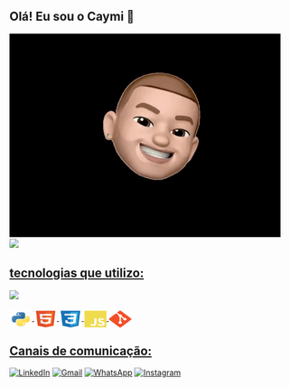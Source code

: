 ## Olá! Eu sou o Caymi 👋

 <img align="up" alt="caymi-emoji" src="208e0257767340ddbe70dc8bd631fba6.gif">

<div>
  <a href="https://github.com/rafaballerini">
  <img height="180em" src="https://github-readme-stats.vercel.app/api?username=caymiferreira&show_icons=true&theme=ocean_dark&include_all_commits=true&count_private=true"/> 
    
  ## tecnologias que utilizo:
    
  <img height="166em" src="https://github-readme-stats.vercel.app/api/top-langs/?username=caymiferreira&layout=compact&langs_count=16&theme=ocean_dark"/>
</div>
<div style="display: inline_block"><br>
  <img align="center" alt="Rafa-Python" height="30" width="40" src="https://raw.githubusercontent.com/devicons/devicon/master/icons/python/python-original.svg">
  <img align="center" alt="Rafa-HTML" height="30" width="40" src="https://raw.githubusercontent.com/devicons/devicon/master/icons/html5/html5-original.svg">
  <img align="center" alt="Rafa-CSS" height="30" width="40" src="https://raw.githubusercontent.com/devicons/devicon/master/icons/css3/css3-original.svg">
  <img align="center" alt="Rafa-Js" height="30" width="40" src="https://raw.githubusercontent.com/devicons/devicon/master/icons/javascript/javascript-plain.svg">
  <img align="center" alt="Rafa-Js" height="30" width="40" src="https://github.com/devicons/devicon/blob/master/icons/git/git-plain.svg"
</div>

## Canais de comunicação:
[![LinkedIn](https://img.shields.io/badge/LinkedIn-0077B5?style=for-the-badge&logo=linkedin&logoColor=white)](https://www.linkedin.com/in/caymiferreira/)
[![Gmail](https://img.shields.io/badge/Gmail-D14836?style=for-the-badge&logo=gmail&logoColor=white)](mailto:caymiferreira@gmail.com)
[![WhatsApp](https://img.shields.io/badge/WhatsApp-25D366?style=for-the-badge&logo=whatsapp&logoColor=white)](https://api.whatsapp.com/send/?phone=5582998313705&text&type=phone_number&app_absent=0)
[![Instagram](https://img.shields.io/badge/Instagram-E4405F?style=for-the-badge&logo=instagram&logoColor=white)](https://www.instagram.com/caymiferreira/)
